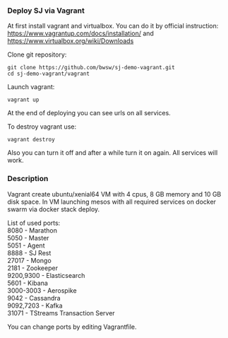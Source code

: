 ### Deploy SJ via Vagrant
At first install vagrant and virtualbox. You can do it by official instruction: https://www.vagrantup.com/docs/installation/ and https://www.virtualbox.org/wiki/Downloads

Clone git repository:
```
git clone https://github.com/bwsw/sj-demo-vagrant.git
cd sj-demo-vagrant/vagrant
```

Launch vagrant:
```
vagrant up
```

At the end of deploying you can see urls on all services.

To destroy vagrant use:
```
vagrant destroy
```

Also you can turn it off and after a while turn it on again. All services will work.

### Description
Vagrant create ubuntu/xenial64 VM with 4 cpus, 8 GB memory and 10 GB disk space.
In VM launching mesos with all required services on docker swarm via docker stack deploy.

List of used ports: \
8080 - Marathon \
5050 - Master \
5051 - Agent \
8888 - SJ Rest \
27017 - Mongo \
2181 - Zookeeper \
9200,9300 - Elasticsearch \
5601 - Kibana \
3000-3003 - Aerospike \
9042 - Cassandra \
9092,7203 - Kafka \
31071 - TStreams Transaction Server

You can change ports by editing Vagrantfile.

